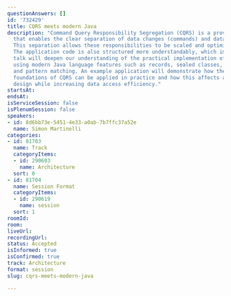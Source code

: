 ```yaml
---
questionAnswers: []
id: '732429'
title: CQRS meets modern Java
description: "Command Query Responsibility Segregation (CQRS) is a proven design pattern
  that enables the clear separation of data changes (commands) and data queries (queries).
  This separation allows these responsibilities to be scaled and optimized independently.
  The application code is also structured more understandably, which improves maintainability.\r\n\r\nThis
  talk will deepen our understanding of the practical implementation of the CQRS principles
  using modern Java language features such as records, sealed classes, switch expressions,
  and pattern matching. An example application will demonstrate how the theoretical
  foundations of CQRS can be applied in practice and how this affects application
  design while increasing data access efficiency."
startsAt:
endsAt:
isServiceSession: false
isPlenumSession: false
speakers:
- id: 8d6bb73e-5451-4e33-a0ab-7b7ffc37a52e
  name: Simon Martinelli
categories:
- id: 81703
  name: Track
  categoryItems:
  - id: 290603
    name: Architecture
  sort: 0
- id: 81704
  name: Session Format
  categoryItems:
  - id: 290619
    name: session
  sort: 1
roomId:
room:
liveUrl:
recordingUrl:
status: Accepted
isInformed: true
isConfirmed: true
track: Architecture
format: session
slug: cqrs-meets-modern-java

---
```

